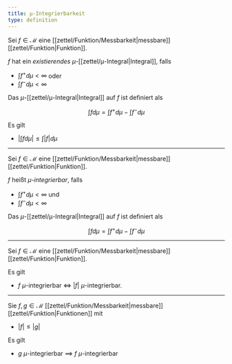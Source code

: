 ```yaml
---
title: μ-Integrierbarkeit
type: definition
---
```


Sei $f \in \mathcal{M}$ eine [[zettel/Funktion/Messbarkeit|messbare]] [[zettel/Funktion|Funktion]].

$f$ hat ein *existierendes* $\mu$-[[zettel/μ-Integral|Integral]], falls
- $\int f^+ d\mu \lt \infty$ oder
- $\int f^- d\mu \lt \infty$

Das $\mu$-[[zettel/μ-Integral|Integral]] auf $f$ ist definiert als

$$
	\int f d\mu = \int f^+ d\mu - \int f^- d\mu
$$

Es gilt
- $|\int f d\mu| \le \int |f| d\mu$

---

Sei $f \in \mathcal{M}$ eine [[zettel/Funktion/Messbarkeit|messbare]] [[zettel/Funktion|Funktion]].

$f$ heißt *$\mu$-integrierbar*, falls
- $\int f^+ d\mu \lt \infty$ und
- $\int f^- d\mu \lt \infty$

Das $\mu$-[[zettel/μ-Integral|Integral]] auf $f$ ist definiert als

$$
	\int f d\mu = \int f^+ d\mu - \int f^- d\mu
$$

---

Sei $f \in \mathcal{M}$ eine [[zettel/Funktion/Messbarkeit|messbare]] [[zettel/Funktion|Funktion]].

Es gilt
- $f$ $\mu$-integrierbar $\iff$ $|f|$ $\mu$-integrierbar.

---

Sie $f, g \in \mathcal{M}$ [[zettel/Funktion/Messbarkeit|messbare]] [[zettel/Funktion|Funktionen]] mit
- $|f| \le |g|$

Es gilt
- $g$ $\mu$-integrierbar $\implies$ $f$ $\mu$-integrierbar